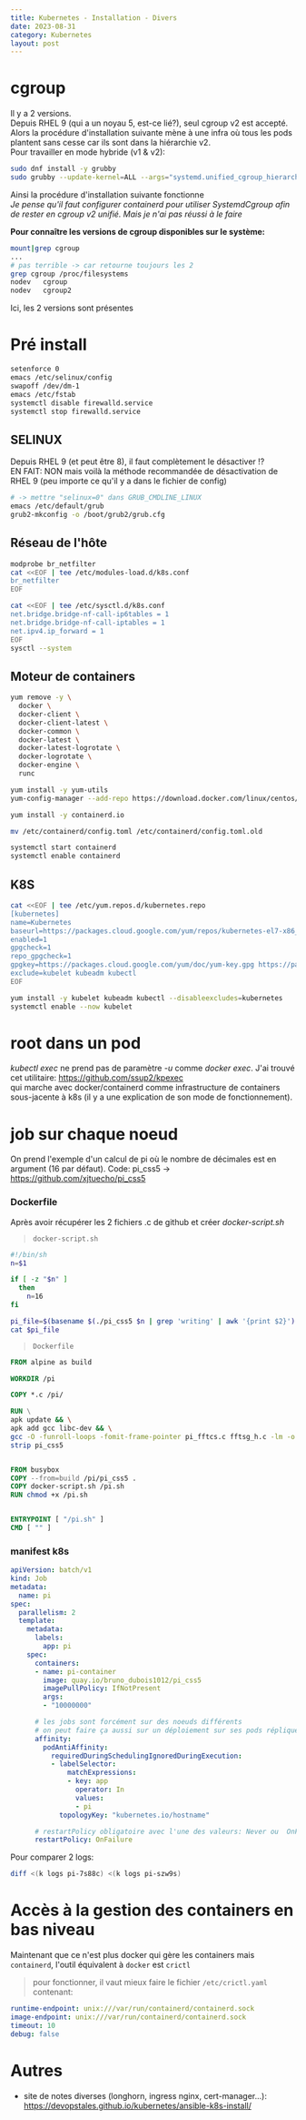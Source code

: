 ```yaml
---
title: Kubernetes - Installation - Divers
date: 2023-08-31
category: Kubernetes
layout: post
---
```


cgroup
======

Il y a 2 versions.  
Depuis RHEL 9 (qui a un noyau 5, est-ce lié?), seul cgroup v2 est accepté.  
Alors la procédure d'installation suivante mène à une infra où tous les pods plantent sans cesse car ils sont dans la hiérarchie v2.   
Pour travailler en mode hybride (v1 & v2):
```sh
sudo dnf install -y grubby
sudo grubby --update-kernel=ALL --args="systemd.unified_cgroup_hierarchy=0"
```
Ainsi la procédure d'installation suivante fonctionne  
*Je pense qu'il faut configurer containerd pour utiliser SystemdCgroup afin de rester en cgroup v2 unifié. Mais je n'ai pas réussi à le faire*

**Pour connaître les versions de cgroup disponibles sur le système:**
```sh
mount|grep cgroup
...
# pas terrible -> car retourne toujours les 2
grep cgroup /proc/filesystems
nodev   cgroup
nodev   cgroup2
```
Ici, les 2 versions sont présentes


Pré install
===========

```sh
setenforce 0
emacs /etc/selinux/config
swapoff /dev/dm-1
emacs /etc/fstab
systemctl disable firewalld.service
systemctl stop firewalld.service

```

## SELINUX
Depuis RHEL 9 (et peut être 8), il faut complètement le désactiver !?  
EN FAIT: NON mais voilà la méthode recommandée de désactivation de RHEL 9 (peu importe ce qu'il y a dans le fichier de config)
```sh
# -> mettre "selinux=0" dans GRUB_CMDLINE_LINUX
emacs /etc/default/grub
grub2-mkconfig -o /boot/grub2/grub.cfg

```

## Réseau de l'hôte
```sh
modprobe br_netfilter
cat <<EOF | tee /etc/modules-load.d/k8s.conf
br_netfilter
EOF

cat <<EOF | tee /etc/sysctl.d/k8s.conf
net.bridge.bridge-nf-call-ip6tables = 1
net.bridge.bridge-nf-call-iptables = 1
net.ipv4.ip_forward = 1
EOF
sysctl --system
```


## Moteur de containers

```sh
yum remove -y \
  docker \
  docker-client \
  docker-client-latest \
  docker-common \
  docker-latest \
  docker-latest-logrotate \
  docker-logrotate \
  docker-engine \
  runc

yum install -y yum-utils
yum-config-manager --add-repo https://download.docker.com/linux/centos/docker-ce.repo

yum install -y containerd.io 

mv /etc/containerd/config.toml /etc/containerd/config.toml.old

systemctl start containerd
systemctl enable containerd

```

## K8S
```sh
cat <<EOF | tee /etc/yum.repos.d/kubernetes.repo
[kubernetes]
name=Kubernetes
baseurl=https://packages.cloud.google.com/yum/repos/kubernetes-el7-x86_64
enabled=1
gpgcheck=1
repo_gpgcheck=1
gpgkey=https://packages.cloud.google.com/yum/doc/yum-key.gpg https://packages.cloud.google.com/yum/doc/rpm-package-key.gpg
exclude=kubelet kubeadm kubectl
EOF

yum install -y kubelet kubeadm kubectl --disableexcludes=kubernetes
systemctl enable --now kubelet

```

root dans un pod
================

*kubectl exec* ne prend pas de paramètre *-u* comme *docker exec*.
J'ai trouvé cet utilitaire: <https://github.com/ssup2/kpexec>  
qui marche avec docker/containerd comme infrastructure de containers sous-jacente à k8s (il y a une explication de son mode de fonctionnement).



job sur chaque noeud
====================
On prend l'exemple d'un calcul de pi où le nombre de décimales est en argument (16 par défaut). Code: pi_css5 -> <https://github.com/xjtuecho/pi_css5>

### Dockerfile
Après avoir récupérer les 2 fichiers .c de github et créer *docker-script.sh*

> `docker-script.sh`

```sh
#!/bin/sh
n=$1

if [ -z "$n" ]
  then
    n=16
fi

pi_file=$(basename $(./pi_css5 $n | grep 'writing' | awk '{print $2}') ...)
cat $pi_file
```

> `Dockerfile`

```dockerfile
FROM alpine as build

WORKDIR /pi

COPY *.c /pi/

RUN \
apk update && \
apk add gcc libc-dev && \
gcc -O -funroll-loops -fomit-frame-pointer pi_fftcs.c fftsg_h.c -lm -o pi_css5 -static && \
strip pi_css5


FROM busybox
COPY --from=build /pi/pi_css5 .
COPY docker-script.sh /pi.sh
RUN chmod +x /pi.sh


ENTRYPOINT [ "/pi.sh" ]
CMD [ "" ]
```

### manifest k8s

```yaml
apiVersion: batch/v1
kind: Job
metadata:
  name: pi
spec:
  parallelism: 2
  template:
    metadata:
      labels:
        app: pi
    spec:
      containers:
      - name: pi-container
        image: quay.io/bruno_dubois1012/pi_css5
        imagePullPolicy: IfNotPresent
        args:
        - "10000000"

      # les jobs sont forcément sur des noeuds différents
      # on peut faire ça aussi sur un déploiement sur ses pods répliqués
      affinity:
        podAntiAffinity:
          requiredDuringSchedulingIgnoredDuringExecution:
          - labelSelector:
              matchExpressions:
              - key: app
                operator: In
                values:
                - pi
            topologyKey: "kubernetes.io/hostname"

      # restartPolicy obligatoire avec l'une des valeurs: Never ou  OnFailure
      restartPolicy: OnFailure

```

Pour comparer 2 logs:
```sh
diff <(k logs pi-7s88c) <(k logs pi-szw9s)
```


Accès à la gestion des containers en bas niveau
===============================================

Maintenant que ce n'est plus docker qui gère les containers mais `containerd`, l'outil équivalent à `docker` est `crictl`

> pour fonctionner, il vaut mieux faire le fichier `/etc/crictl.yaml` contenant:
```yaml
runtime-endpoint: unix:///var/run/containerd/containerd.sock
image-endpoint: unix:///var/run/containerd/containerd.sock
timeout: 10
debug: false
```


Autres
======

- site de notes diverses (longhorn, ingress nginx, cert-manager...): <https://devopstales.github.io/kubernetes/ansible-k8s-install/>
